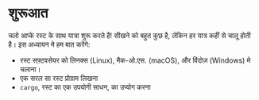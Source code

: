 # शुरूआत

चलो आप्के रस्ट के साथ यात्रा शुरू करते है! सीखने को बहुत कुछ है, लेकिन हर यात्र
कहीं से चालू होती है। इस अध्यायन मे हम बात करेंगे:

* रस्ट सफ़्टवसेयर को लिनक्स (Linux), मैक-ओ.एस. (macOS), और विंदोज़ (Windows) मे
 चलाना।
* एक सरल सा रस्ट प्रोग्राम लिखना
* `cargo`, रस्ट का एक उपयोगी साधन, का उप्योग करना

<!-- # Getting Started

Let’s start your Rust journey! There’s a lot to learn, but every journey starts
somewhere. In this chapter, we’ll discuss:

* Installing Rust on Linux, macOS, and Windows
* Writing a program that prints `Hello, world!`
* Using `cargo`, Rust’s package manager and build system -->
